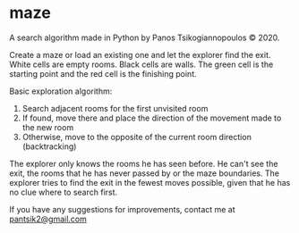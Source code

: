# maze
A search algorithm made in Python by Panos Tsikogiannopoulos  © 2020.

Create a maze or load an existing one and let the explorer find the exit.
White cells are empty rooms. Black cells are walls. The green cell is the starting point and the red cell is the finishing point.

Basic exploration algorithm:
1. Search adjacent rooms for the first unvisited room
2. If found, move there and place the direction of the movement made to the new room
3. Otherwise, move to the opposite of the current room direction (backtracking)

The explorer only knows the rooms he has seen before. He can't see the exit, the rooms that he has never passed by or the maze boundaries.
The explorer tries to find the exit in the fewest moves possible, given that he has no clue where to search first.

If you have any suggestions for improvements, contact me at pantsik2@gmail.com

